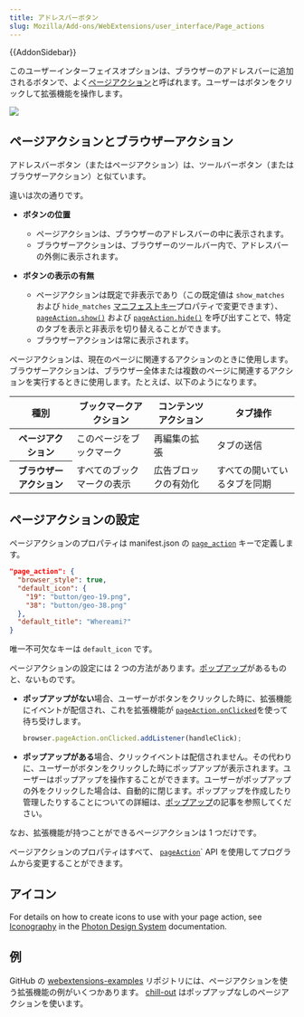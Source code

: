 ```yaml
---
title: アドレスバーボタン
slug: Mozilla/Add-ons/WebExtensions/user_interface/Page_actions
---
```


{{AddonSidebar}}

このユーザーインターフェイスオプションは、ブラウザーのアドレスバーに追加されるボタンで、よく[ページアクション](/ja/docs/Mozilla/Add-ons/WebExtensions/API/pageAction)と呼ばれます。ユーザーはボタンをクリックして拡張機能を操作します。

![](address_bar_button.png)

## ページアクションとブラウザーアクション

アドレスバーボタン（またはページアクション）は、ツールバーボタン（またはブラウザーアクション）と似ています。

違いは次の通りです。

- **ボタンの位置**

  - ページアクションは、ブラウザーのアドレスバーの中に表示されます。
  - ブラウザーアクションは、ブラウザーのツールバー内で、アドレスバーの外側に表示されます。

- **ボタンの表示の有無**

  - ページアクションは既定で非表示であり（この既定値は `show_matches` および `hide_matches` [マニフェストキー](/ja/docs/Mozilla/Add-ons/WebExtensions/manifest.json/page_action)プロパティで変更できます）、 [`pageAction.show()`](/ja/docs/Mozilla/Add-ons/WebExtensions/API/pageAction/show) および [`pageAction.hide()`](/ja/docs/Mozilla/Add-ons/WebExtensions/API/pageAction/hide) を呼び出すことで、特定のタブを表示と非表示を切り替えることができます。
  - ブラウザーアクションは常に表示されます。

ページアクションは、現在のページに関連するアクションのときに使用します。ブラウザーアクションは、ブラウザー全体または複数のページに関連するアクションを実行するときに使用します。たとえば、以下のようになります。

<table class="fullwidth-table standard-table">
  <thead>
    <tr>
      <th scope="row">種別</th>
      <th scope="col">ブックマークアクション</th>
      <th scope="col">コンテンツアクション</th>
      <th scope="col">タブ操作</th>
    </tr>
  </thead>
  <tbody>
    <tr>
      <th scope="row">ページアクション</th>
      <td>このページをブックマーク</td>
      <td>再編集の拡張</td>
      <td>タブの送信</td>
    </tr>
    <tr>
      <th scope="row">ブラウザーアクション</th>
      <td>すべてのブックマークの表示</td>
      <td>広告ブロックの有効化</td>
      <td>すべての開いているタブを同期</td>
    </tr>
  </tbody>
</table>

## ページアクションの設定

ページアクションのプロパティは manifest.json の [`page_action`](/ja/docs/Mozilla/Add-ons/WebExtensions/manifest.json/page_action) キーで定義します。

```json
"page_action": {
  "browser_style": true,
  "default_icon": {
    "19": "button/geo-19.png",
    "38": "button/geo-38.png"
  },
  "default_title": "Whereami?"
}
```

唯一不可欠なキーは `default_icon` です。

ページアクションの設定には 2 つの方法があります。[ポップアップ](/ja/docs/Mozilla/Add-ons/WebExtensions/user_interface/Popups)があるものと、ないものです。

- **ポップアップがない**場合、ユーザーがボタンをクリックした時に、拡張機能にイベントが配信され、これを拡張機能が [`pageAction.onClicked`](/ja/docs/Mozilla/Add-ons/WebExtensions/API/pageAction/onClicked)を使って待ち受けします。

  ```js
  browser.pageAction.onClicked.addListener(handleClick);
  ```

- **ポップアップがある**場合、クリックイベントは配信されません。その代わりに、ユーザーがボタンをクリックした時にポップアップが表示されます。ユーザーはポップアップを操作することができます。ユーザーがポップアップの外をクリックした場合は、自動的に閉じます。ポップアップを作成したり管理したりすることについての詳細は、[ポップアップ](/ja/docs/Mozilla/Add-ons/WebExtensions/user_interface/Popups)の記事を参照してください。

なお、拡張機能が持つことができるページアクションは 1 つだけです。

ページアクションのプロパティはすべて、 [`pageAction`](/ja/docs/Mozilla/Add-ons/WebExtensions/API/pageAction)` API を使用してプログラムから変更することができます。

## アイコン

For details on how to create icons to use with your page action, see [Iconography](https://design.firefox.com/photon/visuals/iconography.html) in the [Photon Design System](https://design.firefox.com/photon/index.html) documentation.

## 例

GitHub の [webextensions-examples](https://github.com/mdn/webextensions-examples) リポジトリには、ページアクションを使う拡張機能の例がいくつかあります。 [chill-out](https://github.com/mdn/webextensions-examples/tree/master/chill-out) はポップアップなしのページアクションを使います。

